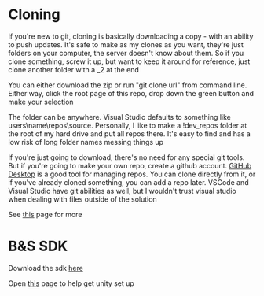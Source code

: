 # Cloning

If you're new to git, cloning is basically downloading a copy - with an ability to push updates.  It's safe to make as my clones as you want, they're just folders on your computer, the server doesn't know about them.  So if you clone something, screw it up, but want to keep it around for reference, just clone another folder with a _2 at the end

You can either download the zip or run "git clone url" from command line.  Either way, click the root page of this repo, drop down the green button and make your selection

The folder can be anywhere.  Visual Studio defaults to something like users\name\repos\source.  Personally, I like to make a !dev_repos folder at the root of my hard drive and put all repos there.  It's easy to find and has a low risk of long folder names messing things up

If you're just going to download, there's no need for any special git tools.  But if you're going to make your own repo, create a github account.  [GitHub Desktop](https://desktop.github.com/download) is a good tool for managing repos.  You can clone directly from it, or if you've already cloned something, you can add a repo later.  VSCode and Visual Studio have git abilities as well, but I wouldn't trust visual studio when dealing with files outside of the solution

See [this](https://docs.github.com/en/get-started/getting-started-with-git/set-up-git) page for more

# B&S SDK

Download the sdk [here](https://github.com/KospY/BasSDK)

Open [this](https://kospy.github.io/BasSDK/Components/Guides/SDK-HowTo/UnitySDKSetup.html) page to help get unity set up